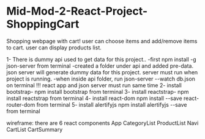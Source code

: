 # Mid-Mod-2-React-Project-ShoppingCart

Shopping webpage with cart! user can choose items and add/remove items to cart. user can display products list. 

1- There is dummy api used to get data for this project.. 
  -first npm install -g json-server from terminal
  -created a folder under api and added pre-data. json server will generate dummy data for this project. server must run when project is running.
  -when inside api folder, run json-server --watch db.json on terminal
  !!! react app and json server must run same time
2- install bootstrap- npm install bootstrap from terminal
3- install reactstrap- npm install reactstrap from terminal
4- install react-dom npm install --save react-router-dom from terminal
5- install alertifyjs npm install alertifyjs --save from terminal

wireframe:
there are 6 react components
   App 
      CategoryList
      ProductList
      Navi
       CartList
       CartSummary
     

